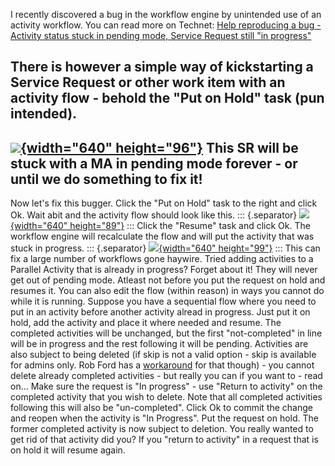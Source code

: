 ﻿I recently discovered a bug in the workflow engine by unintended use of
an activity workflow. You can read more on Technet: [Help reproducing a
bug - Activity status stuck in pending mode, Service Request still \"in
progress\"](http://social.technet.microsoft.com/Forums/lync/en-US/e9733aec-18e0-4d3f-8388-aaec4201f04b/help-reproducing-a-bug-activity-status-stuck-in-pending-mode-service-request-still-in-progress?forum=systemcenterservicemanager)

There is however a simple way of kickstarting a Service Request or other
work item with an activity flow - behold the \"Put on Hold\" task (pun
intended).
  ----------------------------------------------------------------------------------------------------------------------------------------------------------------------------------------------------------------------
  [![](//1.bp.blogspot.com/-rxhhM8yP9Zs/U6wiNGeqxGI/AAAAAAAAC7o/WyBY9ZN1_7Q/s1600/SR_stuck01.PNG){width="640" height="96"}](//1.bp.blogspot.com/-rxhhM8yP9Zs/U6wiNGeqxGI/AAAAAAAAC7o/WyBY9ZN1_7Q/s1600/SR_stuck01.PNG)
  This SR will be stuck with a MA in pending mode forever - or until we do something to fix it!
  ----------------------------------------------------------------------------------------------------------------------------------------------------------------------------------------------------------------------
Now let\'s fix this bugger. Click the \"Put on Hold\" task to the right
and click Ok. Wait abit and the activity flow should look like this.
::: {.separator}
[![](//1.bp.blogspot.com/-NBLGuEcVAfQ/U6wiy0N4Q2I/AAAAAAAAC7w/moPShd105nA/s1600/SR_stuck02.PNG){width="640"
height="89"}](//1.bp.blogspot.com/-NBLGuEcVAfQ/U6wiy0N4Q2I/AAAAAAAAC7w/moPShd105nA/s1600/SR_stuck02.PNG)
:::
Click the \"Resume\" task and click Ok. The workflow engine will
recalculate the flow and will put the activity that was stuck in
progress.
::: {.separator}
[![](//1.bp.blogspot.com/-GweJp58Ye6E/U6wjZrNVjNI/AAAAAAAAC78/lxS6kvSmt80/s1600/SR_stuck03.PNG){width="640"
height="99"}](//1.bp.blogspot.com/-GweJp58Ye6E/U6wjZrNVjNI/AAAAAAAAC78/lxS6kvSmt80/s1600/SR_stuck03.PNG)
:::
This can fix a large number of workflows gone haywire. Tried adding
activities to a Parallel Activity that is already in progress? Forget
about it! They will never get out of pending mode. Atleast not before
you put the request on hold and resumes it.
You can also edit the flow (within reason) in ways you cannot do while
it is running. Suppose you have a sequential flow where you need to put
in an activity before another activity alread in progress. Just put it
on hold, add the activity and place it where needed and resume. The
completed activities will be unchanged, but the first \"not-completed\"
in line will be in progress and the rest following it will be pending.
Activities are also subject to being deleted (if skip is not a valid
option - skip is available for admins only. Rob Ford has a
[workaround](http://gallery.technet.microsoft.com/SCSM-2012-Skip-Activity-5a3a763d)
for that though) - you cannot delete already completed activities - but
really you can if you want to - read on\...
Make sure the request is \"In progress\" - use \"Return to activity\" on
the completed activity that you wish to delete. Note that all completed
activities following this will also be \"un-completed\". Click Ok to
commit the change and reopen when the activity is \"In Progress\". Put
the request on hold. The former completed activity is now subject to
deletion. You really wanted to get rid of that activity did you?
If you \"return to activity\" in a request that is on hold it will
resume again.
```
```
